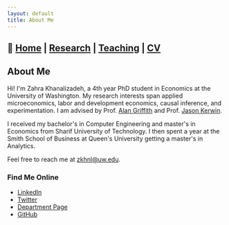 ```yaml
---
layout: default
title: About Me
---
```

## 📌 [Home](./index.md) | [Research](./research.md) | [Teaching](./teaching.md) | [CV](./cv.md)



## About Me

Hi! I'm Zahra Khanalizadeh, a 4th year PhD student in Economics at the University of Washington. My research interests span applied microeconomics, labor and development economics, causal inference, and experimentation. I am advised by Prof. [Alan Griffith](https://econ.washington.edu/people/alan-griffith) and Prof. [Jason Kerwin](https://jasonkerwin.com/).

I received my bachelor's in Computer Engineering and master's in Economics from Sharif University of Technology. I then spent a year at the Smith School of Business at Queen's University getting a master's in Analytics.

Feel free to reach me at zkhnl@uw.edu.

### Find Me Online  
- [LinkedIn](https://www.linkedin.com/in/zahra-khanalizadeh)  
- [Twitter](https://x.com/Zahra_Khanali)  
- [Department Page](https://econ.washington.edu/people/zahra-khanalizadeh)  
- [GitHub](https://github.com/zahrakhanalizade)
